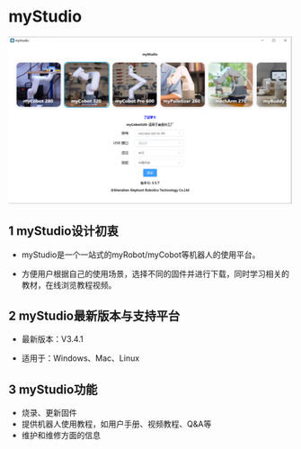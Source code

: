 # myStudio

<img src="./img/界面展示.png" alt="basic" style="zoom:50%;" />



## 1 myStudio设计初衷

- myStudio是一个一站式的myRobot/myCobot等机器人的使用平台。

- 方便用户根据自己的使用场景，选择不同的固件并进行下载，同时学习相关的教材，在线浏览教程视频。

## 2 myStudio最新版本与支持平台

- 最新版本：V3.4.1

- 适用于：Windows、Mac、Linux

## 3 myStudio功能

- 烧录、更新固件
- 提供机器人使用教程，如用户手册、视频教程、Q&A等
- 维护和维修方面的信息

